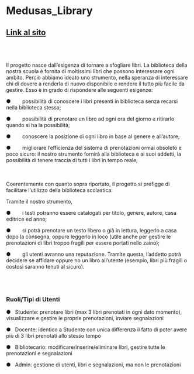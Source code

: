 # Medusas_Library




## [**Link al sito**](http://daniele-carlomusto.bounceme.net/MedusaLibrary/progetto5e/index.php)
<br><br><br>
Il progetto nasce dall’esigenza di tornare a sfogliare
libri. La biblioteca della nostra scuola è fornita di moltissimi libri che
possono interessare ogni ambito. Perciò abbiamo ideato uno strumento, nella
speranza di interessare chi di dovere a renderla di nuovo disponibile e rendere
il tutto più facile da gestire. Esso è in grado di rispondere alle seguenti
esigenze:



●       
possibilità di conoscere i libri presenti in biblioteca
senza recarsi nella biblioteca stessa;



●       
possibilità di prenotare un libro ad ogni ora del
giorno e ritirarlo quando si ha la possibilità;



●       
conoscere la posizione di ogni libro in base al genere
e all’autore;



●       
migliorare l’efficienza del sistema di prenotazioni
ormai obsoleto e poco sicuro: il nostro strumento fornirà alla biblioteca e ai
suoi addetti, la possibilità di tenere traccia di tutti i libri in tempo reale;  


<br><br>
Coerentemente con quanto sopra riportato, il progetto si
prefigge di facilitare l’utilizzo della biblioteca scolastica:

Tramite il nostro strumento,



●       
i testi potranno essere catalogati per titolo, genere,
autore, casa editrice ed anno;



●       
si potrà prenotare un testo libero o già in lettura,
leggerlo a casa dopo la consegna, oppure leggerlo in loco (utile anche per
gestire le prenotazioni di libri troppo fragili per essere portati nello
zaino);



●       
gli utenti avranno una reputazione. Tramite questa,
l’addetto potrà decidere se affidare oppure no un libro all’utente (esempio,
libri più fragili o costosi saranno tenuti al sicuro).





<br><br>

### Ruoli/Tipi di Utenti

●   Studente: prenotare libri (max 3 libri prenotati in ogni dato momento), visualizzare e gestire le proprie prenotazioni, inviare segnalazioni  

●   Docente: identico a Studente con unica differenza il fatto di poter avere più di 3 libri prenotati allo stesso tempo  

●   Bibliotecario: modificare/inserire/eliminare libri, gestire tutte le prenotazioni e segnalazioni  

●   Admin: gestione di utenti, libri e segnalazioni, ma non le prenotazioni  




